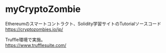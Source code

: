 # myCryptoZombie  

Ethereumのスマートコントラクト、Solidity学習サイトのTutorialソースコード  
https://cryptozombies.io/jp/  

Truffle環境で実施。  
https://www.trufflesuite.com/
